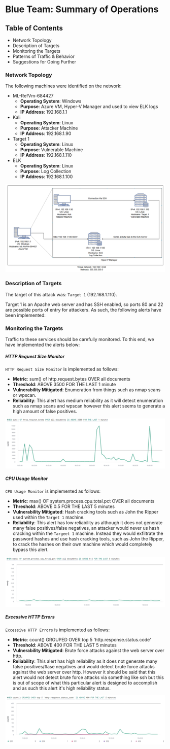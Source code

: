 # Blue Team: Summary of Operations

## Table of Contents
- Network Topology
- Description of Targets
- Monitoring the Targets
- Patterns of Traffic & Behavior
- Suggestions for Going Further

### Network Topology

The following machines were identified on the network:
- ML-RefVm-684427
  - **Operating System**: Windows 
  - **Purpose**: Azure VM, Hyper-V Manager and used to view ELK logs
  - **IP Address**: 192.168.1.1
- Kali
  - **Operating System**: Linux
  - **Purpose**: Attacker Machine
  - **IP Address**: 192.168.1.90
- Target 1
  - **Operating System**: Linux
  - **Purpose**: Vulnerable Machine
  - **IP Address**: 192.168.1.110
- ELK
  - **Operating System**: Linux
  - **Purpose**: Log Collection
  - **IP Address**: 192.168.1.100

![Network Diagram](./Images/finalProjectNetworkDiagram.png)

### Description of Targets

The target of this attack was: `Target 1` (192.168.1.110).

Target 1 is an Apache web server and has SSH enabled, so ports 80 and 22 are possible ports of entry for attackers. As such, the following alerts have been implemented:

### Monitoring the Targets

Traffic to these services should be carefully monitored. To this end, we have implemented the alerts below:

##### HTTP Request Size Monitor
`HTTP Request Size Monitor` is implemented as follows:
  - **Metric**: sum() of http.request.bytes OVER all documents
  - **Threshold**: ABOVE 3500 FOR THE LAST 1 minute
  - **Vulnerability Mitigated**: Enumeration from things such as nmap scans or wpscan.
  - **Reliability**: This alert has medium reliability as it will detect enumeration such as nmap scans and wpscan however this alert seems to generate a high amount of false positives.

  ![alert 1](./Images/alert1.png)

##### CPU Usage Monitor
`CPU Usage Monitor` is implemented as follows:
  - **Metric**: max() OF system.process.cpu.total.pct OVER all documents
  - **Threshold**: ABOVE 0.5 FOR THE LAST 5 minutes
  - **Vulnerability Mitigated**: Hash cracking tools such as John the Ripper used within the `Target 1` machine.
  - **Reliability**: This alert has low reliability as although it does not generate many false positives/false negatives, an attacker would never us hash cracking within the `Targeet 1` machine. Instead they would exfiltrate the password hashes and use hash cracking tools, such as John the Ripper, to crack the hashes on their own machine which would completely bypass this alert.

  ![alert 2](./Images/alert2.png)

##### Excessive HTTP Errors
`Excessive HTTP Errors` is implemented as follows:
  - **Metric**: count() GROUPED OVER top 5 'http.response.status.code'
  - **Threshold**: ABOVE 400 FOR THE LAST 5 minutes
  - **Vulnerability Mitigated**: Brute force attacks against the web server over http.
  - **Reliability**: This alert has high reliability as it does not generate many false positives/flase negatives and would detect brute force attacks against the web server over http. However it should be said that this alert would not detect brute force attacks via something like ssh but this is out of scope of what this particular alert is designed to accomplish and as such this alert it's high reliability status.

  ![alert 3](./Images/alert3.png)

<!---
### Suggestions for Going Further (Optional)
_TODO_: 
- Each alert above pertains to a specific vulnerability/exploit. Recall that alerts only detect malicious behavior, but do not stop it. For each vulnerability/exploit identified by the alerts above, suggest a patch. E.g., implementing a blocklist is an effective tactic against brute-force attacks. It is not necessary to explain _how_ to implement each patch.

The logs and alerts generated during the assessment suggest that this network is susceptible to several active threats, identified by the alerts above. In addition to watching for occurrences of such threats, the network should be hardened against them. The Blue Team suggests that IT implement the fixes below to protect the network:
- Vulnerability 1
  - **Patch**: TODO: E.g., _install `special-security-package` with `apt-get`_
  - **Why It Works**: TODO: E.g., _`special-security-package` scans the system for viruses every day_
- Vulnerability 2
  - **Patch**: TODO: E.g., _install `special-security-package` with `apt-get`_
  - **Why It Works**: TODO: E.g., _`special-security-package` scans the system for viruses every day_
- Vulnerability 3
  - **Patch**: TODO: E.g., _install `special-security-package` with `apt-get`_
  - **Why It Works**: TODO: E.g., _`special-security-package` scans the system for viruses every day_
--->